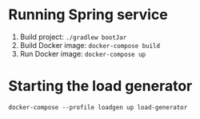 # Running Spring service

1. Build project: `./gradlew bootJar`
2. Build Docker image: `docker-compose build`
2. Run Docker image: `docker-compose up`

# Starting the load generator

`docker-compose --profile loadgen up load-generator`